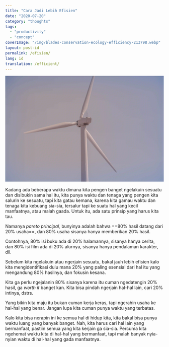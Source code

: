 ```yaml
---
title: "Cara Jadi Lebih Efisien"
date: "2020-07-20"
category: "thoughts"
tags:
  - "productivity"
  - "concept"
coverImage: "/img/blades-conservation-ecology-efficiency-213798.webp"
layout: post-id
permalink: /efisien/
lang: id
translation: /efficient/
---
```


![efficient](/img/blades-conservation-ecology-efficiency-213798.webp)

Kadang ada beberapa waktu dimana kita pengen banget ngelakuin sesuatu dan disibukin sama hal itu, kita punya waktu dan tenaga yang pengen kita salurin ke sesuatu, tapi kita gatau kemana, karena kita gamau waktu dan tenaga kita kebuang sia-sia, tersalur tapi ke suatu hal yang kecil manfaatnya, atau malah gaada. Untuk itu, ada satu prinsip yang harus kita tau.

Namanya _pareto principal,_ bunyinya adalah bahwa ==80% hasil datang dari 20% usaha==, dan 80% usaha sisanya hanya memberikan 20% hasil.

Contohnya, 80% isi buku ada di 20% halamannya, sisanya hanya cerita, dan 80% isi film ada di 20% alurnya, sisanya hanya pendalaman karakter, dll.

Sebelum kita ngelakuin atau ngerjain sesuatu, bakal jauh lebih efisien kalo kita mengidentifikasi dulu mana 20% yang paling esensial dari hal itu yang mengandung 80% hasilnya, dan fokusin kesana.

Kita ga perlu ngejalanin 80% sisanya karena itu cuman ngedatengin 20% hasil, ga _worth it_ banget kan. Kita bisa pindah ngerjain hal-hal lain, cari 20% intinya, dstrs.

Yang bikin kita maju itu bukan cuman kerja keras, tapi ngerahin usaha ke hal-hal yang benar. Jangan lupa kita cuman punya waktu yang terbatas.

Kalo kita bisa nerapin ini ke semua hal di hidup kita, kita bakal bisa punya waktu luang yang banyak banget. Nah, kita harus cari hal lain yang bermanfaat, pastiin semua yang kita kerjain ga sia-sia. Percuma kita ngehemat waktu kita di hal-hal yang bermanfaat, tapi malah banyak nyia-nyian waktu di hal-hal yang gada manfaatnya.
